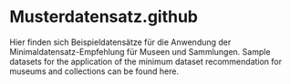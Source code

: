 # Musterdatensatz.github
Hier finden sich Beispieldatensätze für die Anwendung der Minimaldatensatz-Empfehlung für Museen und Sammlungen. Sample datasets for the application of the minimum dataset recommendation for museums and collections can be found here.
